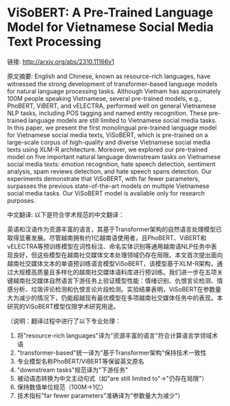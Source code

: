 # ViSoBERT: A Pre-Trained Language Model for Vietnamese Social Media Text Processing

链接: http://arxiv.org/abs/2310.11166v1

原文摘要:
English and Chinese, known as resource-rich languages, have witnessed the
strong development of transformer-based language models for natural language
processing tasks. Although Vietnam has approximately 100M people speaking
Vietnamese, several pre-trained models, e.g., PhoBERT, ViBERT, and vELECTRA,
performed well on general Vietnamese NLP tasks, including POS tagging and named
entity recognition. These pre-trained language models are still limited to
Vietnamese social media tasks. In this paper, we present the first monolingual
pre-trained language model for Vietnamese social media texts, ViSoBERT, which
is pre-trained on a large-scale corpus of high-quality and diverse Vietnamese
social media texts using XLM-R architecture. Moreover, we explored our
pre-trained model on five important natural language downstream tasks on
Vietnamese social media texts: emotion recognition, hate speech detection,
sentiment analysis, spam reviews detection, and hate speech spans detection.
Our experiments demonstrate that ViSoBERT, with far fewer parameters, surpasses
the previous state-of-the-art models on multiple Vietnamese social media tasks.
Our ViSoBERT model is available only for research purposes.

中文翻译:
以下是符合学术规范的中文翻译：

英语和汉语作为资源丰富的语言，其基于Transformer架构的自然语言处理模型已取得显著发展。尽管越南拥有约1亿越南语使用者，且PhoBERT、ViBERT和vELECTRA等预训练模型在词性标注、命名实体识别等通用越南语NLP任务中表现良好，但这些模型在越南社交媒体文本处理领域仍存在局限。本文首次提出面向越南社交媒体文本的单语预训练语言模型ViSoBERT，该模型基于XLM-R架构，通过大规模高质量且多样化的越南社交媒体语料库进行预训练。我们进一步在五项关键越南社交媒体自然语言下游任务上验证模型性能：情绪识别、仇恨言论检测、情感分析、垃圾评论检测和仇恨言论片段检测。实验结果表明，ViSoBERT在参数量大为减少的情况下，仍能超越现有最优模型在多项越南社交媒体任务中的表现。本研究的ViSoBERT模型仅限学术研究用途。

（说明：翻译过程中进行了以下专业处理：
1. 将"resource-rich languages"译为"资源丰富的语言"符合计算语言学领域术语
2. "transformer-based"统一译为"基于Transformer架构"保持技术一致性
3. 专业模型名称PhoBERT/ViBERT等保留英文原名
4. "downstream tasks"规范译为"下游任务"
5. 被动语态转换为中文主动句式（如"are still limited to"→"仍存在局限"）
6. 保持数值单位规范（100M→1亿）
7. 技术指标"far fewer parameters"准确译为"参数量大为减少"）
